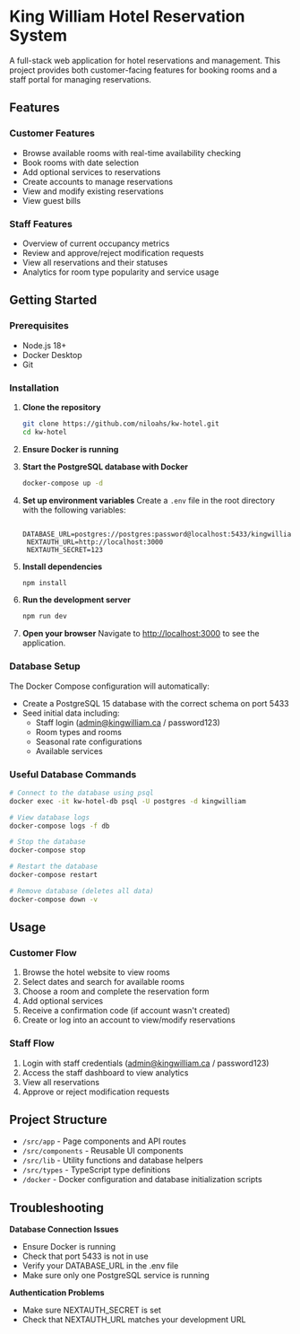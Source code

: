 # King William Hotel Reservation System

A full-stack web application for hotel reservations and management. This project provides both 
customer-facing features for booking rooms and a staff portal for managing reservations.

## Features

### Customer Features
- Browse available rooms with real-time availability checking
- Book rooms with date selection
- Add optional services to reservations
- Create accounts to manage reservations
- View and modify existing reservations
- View guest bills

### Staff Features
- Overview of current occupancy metrics
- Review and approve/reject modification requests
- View all reservations and their statuses
- Analytics for room type popularity and service usage

## Getting Started

### Prerequisites

- Node.js 18+
- Docker Desktop 
- Git

### Installation

1. **Clone the repository**
   ```bash
   git clone https://github.com/niloahs/kw-hotel.git
   cd kw-hotel
   ```

2. **Ensure Docker is running**
 
3. **Start the PostgreSQL database with Docker**

   ```bash
   docker-compose up -d
   ```

4. **Set up environment variables**
   Create a `.env` file in the root directory with the following variables:
   ```
    DATABASE_URL=postgres://postgres:password@localhost:5433/kingwilliam
    NEXTAUTH_URL=http://localhost:3000
    NEXTAUTH_SECRET=123
   ```

5. **Install dependencies**
   ```bash
   npm install
   ```

6. **Run the development server**
   ```bash
   npm run dev
   ```

7. **Open your browser**
   Navigate to [http://localhost:3000](http://localhost:3000) to see the application.

### Database Setup

The Docker Compose configuration will automatically:
- Create a PostgreSQL 15 database with the correct schema on port 5433
- Seed initial data including:
    - Staff login (admin@kingwilliam.ca / password123)
    - Room types and rooms
    - Seasonal rate configurations
    - Available services

### Useful Database Commands

```bash
# Connect to the database using psql
docker exec -it kw-hotel-db psql -U postgres -d kingwilliam

# View database logs
docker-compose logs -f db

# Stop the database
docker-compose stop

# Restart the database
docker-compose restart

# Remove database (deletes all data)
docker-compose down -v
```

## Usage

### Customer Flow

1. Browse the hotel website to view rooms
2. Select dates and search for available rooms
3. Choose a room and complete the reservation form
4. Add optional services
5. Receive a confirmation code (if account wasn't created)
6. Create or log into an account to view/modify reservations

### Staff Flow

1. Login with staff credentials (admin@kingwilliam.ca / password123)
2. Access the staff dashboard to view analytics
3. View all reservations
4. Approve or reject modification requests

## Project Structure

- `/src/app` - Page components and API routes
- `/src/components` - Reusable UI components
- `/src/lib` - Utility functions and database helpers
- `/src/types` - TypeScript type definitions
- `/docker` - Docker configuration and database initialization scripts

## Troubleshooting

**Database Connection Issues**
- Ensure Docker is running
- Check that port 5433 is not in use
- Verify your DATABASE_URL in the .env file
- Make sure only one PostgreSQL service is running

**Authentication Problems**
- Make sure NEXTAUTH_SECRET is set
- Check that NEXTAUTH_URL matches your development URL